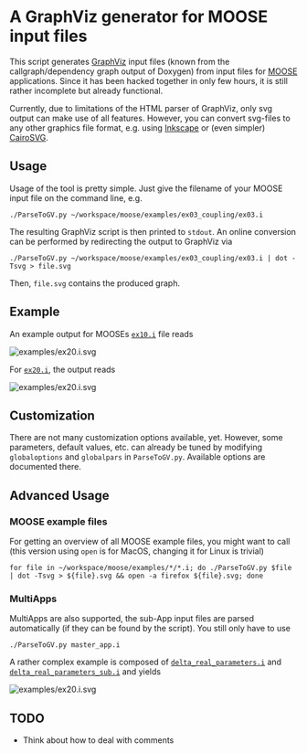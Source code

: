 A GraphViz generator for MOOSE input files
==========================================

This script generates [GraphViz](http://www.graphviz.org) input files (known from the callgraph/dependency graph output of Doxygen) from input files for [MOOSE](http://mooseframework.org) applications.
Since it has been hacked together in only few hours, it is still rather incomplete but already functional.

Currently, due to limitations of the HTML parser of GraphViz, only svg output can make use of all features.
However, you can convert svg-files to any other graphics file format, e.g. using [Inkscape](http://www.inkscape.org) or (even simpler) [CairoSVG](http://cairosvg.org).

Usage
-----

Usage of the tool is pretty simple.
Just give the filename of your MOOSE input file on the command line, e.g.

    ./ParseToGV.py ~/workspace/moose/examples/ex03_coupling/ex03.i

The resulting GraphViz script is then printed to `stdout`.
An online conversion can be performed by redirecting the output to GraphViz via

    ./ParseToGV.py ~/workspace/moose/examples/ex03_coupling/ex03.i | dot -Tsvg > file.svg

Then, `file.svg` contains the produced graph.

Example
-------
An example output for MOOSEs [`ex10.i`](examples/ex10.i) file reads

![examples/ex20.i.svg](https://rawgit.com/dasmy/MooseToGraphviz/master/examples/ex10.i.svg)

For [`ex20.i`](examples/ex20.i), the output reads

![examples/ex20.i.svg](https://rawgit.com/dasmy/MooseToGraphviz/master/examples/ex20.i.svg)

Customization
-------------
There are not many customization options available, yet.
However, some parameters, default values, etc. can already be tuned by modifying `globaloptions` and `globalpars` in `ParseToGV.py`.
Available options are documented there.

Advanced Usage
--------------
### MOOSE example files
For getting an overview of all MOOSE example files, you might want to call (this version using `open` is for MacOS, changing it for Linux is trivial)

    for file in ~/workspace/moose/examples/*/*.i; do ./ParseToGV.py $file | dot -Tsvg > ${file}.svg && open -a firefox ${file}.svg; done

### MultiApps
MultiApps are also supported, the sub-App input files are parsed automatically (if they can be found by the script).
You still only have to use

    ./ParseToGV.py master_app.i

A rather complex example is composed of [`delta_real_parameters.i`](examples/delta_real_parameters.i) and [`delta_real_parameters_sub.i`](examples/delta_real_parameters_sub.i) and yields

![examples/ex20.i.svg](https://rawgit.com/dasmy/MooseToGraphviz/master/examples/delta_real_parameters.i.svg)

TODO
----
* Think about how to deal with comments